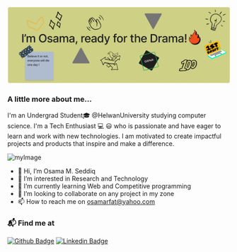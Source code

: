 <img src="images/Github design.jpg"></img>
### A little more about me...
I'm an Undergrad Student🎓 @HelwanUniversity studying computer science. I'm a Tech Enthusiast 💻 😃 who is passionate and have eager to learn and work with new technologies. I am motivated to create impactful projects and products that inspire and make a difference.


![myImage](https://media.giphy.com/media/9B8wYztAoe1zO/giphy.gif)

- 👋 Hi, I’m Osama M. Seddiq
- 👀 I’m interested in Research and Technology
- 🌱 I’m currently learning Web and Competitive programming
- 💞️ I’m looking to collaborate on any project in my zone
- 📫 How to reach me on osamarfat@yahoo.com
### 📬 Find me at
[![Github Badge](http://img.shields.io/badge/-Github-black?style=flat-square&logo=github&link=https://github.com/Osama005)](https://github.com/Osama005) 
[![Linkedin Badge](https://img.shields.io/badge/-LinkedIn-blue?style=flat-square&logo=Linkedin&logoColor=white&link=https://www.linkedin.com/in/osama-mohammad-seddiq-7827811aa/)](https://www.linkedin.com/in/osama-mohammad-seddiq-7827811aa/)
<!---
Osama005/Osama005 is a ✨ special ✨ repository because its `README.md` (this file) appears on your GitHub profile.
You can click the Preview link to take a look at your changes.
--->
